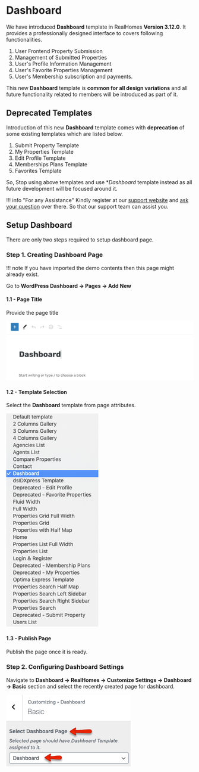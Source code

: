 # Dashboard

We have introduced **Dashboard** template in RealHomes **Version 3.12.0**. It provides a professionally designed interface to covers following functionalities.

1. User Frontend Property Submission
2. Management of Submitted Properties
3. User's Profile Information Management
4. User's Favorite Properties Management
5. User's Membership subscription and payments.

This new **Dashboard** template is **common for all design variations** and all future functionality related to members will be introduced as part of it.

## Deprecated Templates

Introduction of this new **Dashboard** template comes with **deprecation** of some existing templates which are listed below.

1. Submit Property Template
2. My Properties Template
3. Edit Profile Template
4. Memberships Plans Template
5. Favorites Template

So, Stop using above templates and use **Dashboard* template instead as all future development will be focused around it.

!!! info "For any Assistance"
    Kindly register at our [support website](https://support.inspirythemes.com/login-register/) and [ask your question](https://support.inspirythemes.com/ask-question/) over there. So that our support team can assist you.

## Setup Dashboard

There are only two steps required to setup dashboard page.

### Step 1. Creating Dashboard Page

!!! note
    If you have imported the demo contents then this page might already exist.

Go to **WordPress Dashboard → Pages → Add New**

#### 1.1 - Page Title 

Provide the page title 

![Add Dashboard Page](images/dashboard/add-dashboard-page.png)

#### 1.2 - Template Selection

Select the **Dashboard** template from page attributes.

![Dashboard Page Template](images/dashboard/dashboard-page-template.png)

#### 1.3 - Publish Page

Publish the page once it is ready.

### Step 2. Configuring Dashboard Settings 

Navigate to **Dashboard → RealHomes → Customize Settings → Dashboard → Basic** section and select the recently created page for dashboard.

![Dashboard Page Selection](images/dashboard/dashboard-page-selection.png)
